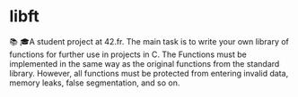 # libft
📚 🎓A student project at 42.fr.
The main task is to write your own library of functions for further use in projects in C.
The Functions must be implemented in the same way as the original functions from the standard library.
However, all functions must be protected from entering invalid data, memory leaks, false segmentation, and so on.
